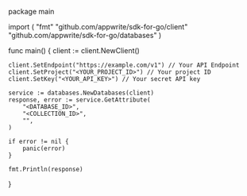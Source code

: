 package main

import (
    "fmt"
    "github.com/appwrite/sdk-for-go/client"
    "github.com/appwrite/sdk-for-go/databases"
)

func main() {
    client := client.NewClient()

    client.SetEndpoint("https://example.com/v1") // Your API Endpoint
    client.SetProject("<YOUR_PROJECT_ID>") // Your project ID
    client.SetKey("<YOUR_API_KEY>") // Your secret API key

    service := databases.NewDatabases(client)
    response, error := service.GetAttribute(
        "<DATABASE_ID>",
        "<COLLECTION_ID>",
        "",
    )

    if error != nil {
        panic(error)
    }

    fmt.Println(response)
}
